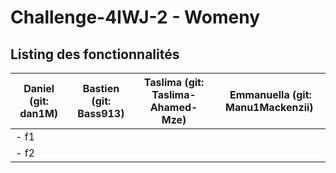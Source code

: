# Challenge-4IWJ-2 - Womeny

## Listing des fonctionnalités

| Daniel (git: dan1M) | Bastien (git: Bass913) | Taslima (git: Taslima-Ahamed-Mze) | Emmanuella (git: Manu1Mackenzii) |
| --- | --- | --- | --- |
| - f1 | | | |
| - f2 | | | |
